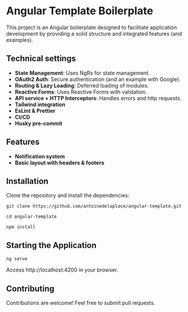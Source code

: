 # Angular Template Boilerplate

This project is an Angular boilerplate designed to facilitate application development by providing a solid structure and integrated features (and examples).

## Technical settings

- **State Management**: Uses NgRx for state management.
- **OAuth2 Auth**: Secure authentication (and an example with Google).
- **Routing & Lazy Loading**: Deferred loading of modules.
- **Reactive Forms**: Uses Reactive Forms with validation.
- **API service + HTTP Interceptors**: Handles errors and http requests.
- **Tailwind integration**
- **EsLint & Prettier**
- **CI/CD**
- **Husky pre-commit**

## Features

- **Notification system**
- **Basic layout with headers & footers**

## Installation

Clone the repository and install the dependencies:

`git clone https://github.com/antoinedelaplace/angular-template.git`

`cd angular-template`

`npm install`

## Starting the Application

`ng serve`

Access http://localhost:4200 in your browser.

## Contributing

Contributions are welcome! Feel free to submit pull requests.
